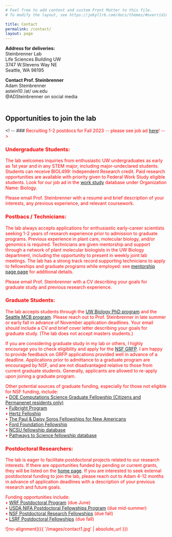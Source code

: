 ```yaml
---
# Feel free to add content and custom Front Matter to this file.
# To modify the layout, see https://jekyllrb.com/docs/themes/#overriding-theme-defaults

title: Contact
permalink: /contact/
layout: page
---
```


<b>Address for deliveries:</b> <br>
Steinbrenner Lab <br>
Life Sciences Building UW <br>
3747 W.Stevens Way NE <br>
Seattle, WA 98195

<b>Contact Prof. Steinbrenner</b> <br>
Adam Steinbrenner <br>
astein10 /at/ uw.edu <br>
@ADSteinbrenner on social media <br>
<br>


<h2>Opportunities to join the lab</h2>

<! -- ### <FONT COLOR="#ff0000">Recruiting 1-2 postdocs for Fall 2023 -- please see job ad <a href="https://drive.google.com/file/d/1sWXSK4lC-rLMsO7IUCqHePW_KkwMSBM3/view?usp=drive_link">here</a>! -->

<h3>Undergraduate Students:</h3>
The lab welcomes inquiries from enthusiastic UW undergraduates as early as 1st year and in any STEM major, including major-undeclared students. Students can receive BIOL499: Independent Research credit. Paid research opportunities are available with priority given to Federal Work Study eligible students. Look for our job ad in the <a href="https://apps.osfa.washington.edu/workstudy/?location=On%20Campus">work study</a> database under Organization Name: Biology.

Please email Prof. Steinbrenner with a resumé and brief description of your interests, any previous experience, and relevant coursework.

<h3>Postbacs / Technicians:</h3>
The lab always accepts applications for enthusiastic early-career scientists seeking 1-2 years of research experience prior to admission to graduate programs. Previous experience in plant care, molecular biology, and/or genomics is required. Technicians are given mentorship and support through a network of plant molecular biologists in the UW Biology department, including the opportunity to present in weekly joint lab meetings. The lab has a strong track record supporting technicians to apply to fellowships and graduate programs while employed: see <a href="http://steinbrennerlab.org/mentorship">mentorship page page</a> for additional details.

Please email Prof. Steinbrenner with a CV describing your goals for graduate study and previous research experience.

<h3>Graduate Students:</h3>
The lab accepts students through the <a href="https://www.biology.washington.edu/programs/graduate/admissions">UW Biology PhD program</a> and the <a href="https://mcb-seattle.edu/">Seattle MCB program</a>. Please reach out to Prof. Steinbrenner  in late summer or early fall in advance of November application deadlines. Your email should include a CV and brief cover letter describing your goals for graduate study. (The lab does not accept masters students.)

If you are considering graduate study in my lab or others, I highly encourage you to check eligibility and apply for the <a href="https://www.nsfgrfp.org/">NSF GRFP</a>. I am happy to provide feedback on GRFP applications provided well in advance of a deadline. Applications prior to admittance to a graduate program are encouraged by NSF, and are not disadvantaged relative to those from current graduate students. Generally, applicants are allowed to re-apply upon joining a graduate program.

Other potential sources of graduate funding, especially for those not eligible for NSF funding, include:<br>
• <a href="https://www.krellinst.org/csgf/how-apply/apply-now">DOE Computations Science Graduate Fellowship (Citizens and Permanenet residents only)</a><br>
• <a href="https://us.fulbrightonline.org/">Fulbright Program</a><br>
• <a href="https://www.hertzfoundation.org/the-fellowship/apply-for-fellowship/">Hertz Felloship</a><br>
• <a href="https://www.pdsoros.org/apply">The Paul & Daisy Soros Fellowships for New Americans</a><br>
• <a href="https://sites.nationalacademies.org/pga/fordfellowships/index.htm">Ford Foundation Fellowship</a><br>
• <a href="https://grad.ncsu.edu/student-funding/fellowships-and-grants/national/nationally-competitive-graduate-fellowships/">NCSU fellowship database</a><br>
• <a href="https://www.pathwaystoscience.org/grad.aspx">Pathways to Science fellowship database</a>

<h3>Postdoctoral Researchers:</h3>
The lab is eager to facilitate postdoctoral projects related to our research interests. If there are opportunities funded by pending or current grants, they will be listed on the <a href="http://steinbrennerlab.org">home page</a>. If you are interested to seek external postdoctoral funding to join the lab, please reach out to Adam 4-12 months in advance of application deadlines with a description of your previous research and future goals. <br>

Funding opportunities include:<br>
• <a href="https://www.wrfseattle.org/grants/wrf-postdoctoral-fellowships/">WRF Postdoctoral Program</a> (due June)<br>
• <a href="https://nifa.usda.gov/grants/funding-opportunities/agriculture-food-research-initiative-education-workforce-development">USDA NIFA Postdoctoral Fellowships Program</a> (due mid-summer)<br>
• <a href="https://beta.nsf.gov/funding/opportunities/postdoctoral-research-fellowships-biology-prfb">NSF Postdoctoral Research Fellowships</a> (due fall)<br>
• <a href="https://lsrf.org/">LSRF Postdoctoral Fellowships</a> (due fall)


![no-alignment]({{ '/images/contact1.jpg' | absolute_url }})

